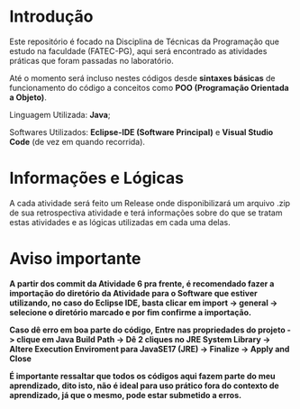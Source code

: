 # Introdução
Este repositório é focado na Disciplina de Técnicas da Programação que estudo na faculdade (FATEC-PG), aqui será encontrado as atividades práticas que foram passadas no laboratório.

Até o momento será incluso nestes códigos desde **sintaxes básicas** de funcionamento do código a conceitos como **POO (Programação Orientada a Objeto)**.

Linguagem Utilizada: **Java**;

Softwares Utilizados: **Eclipse-IDE (Software Principal)** e **Visual Studio Code** (de vez em quando recorrida).

# Informações e Lógicas

A cada atividade será feito um Release onde disponibilizará um arquivo .zip de sua retrospectiva atividade e terá informações sobre do que se tratam estas atividades e as lógicas utilizadas em cada uma delas.

# Aviso importante
**A partir dos commit da Atividade 6 pra frente, é recomendado fazer a importação do diretório da Atividade para o Software que estiver utilizando, no caso do Eclipse IDE, basta clicar em import -> general -> selecione o diretório marcado e por fim confirme a importação.**

**Caso dê erro em boa parte do código, Entre nas propriedades do projeto -> clique em Java Build Path -> Dê 2 cliques no JRE System Library -> Altere Execution Enviroment para JavaSE17 (JRE) -> Finalize -> Apply and Close**


**É importante ressaltar que todos os códigos aqui fazem parte do meu aprendizado, dito isto, não é ideal para uso prático fora do contexto de aprendizado, já que o mesmo, pode estar submetido a erros.**
